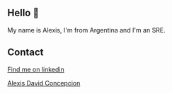 ## Hello 👋

My name is Alexis, I'm from Argentina and I'm an SRE.

## Contact

[Find me on linkedin](https://www.linkedin.com/in/alexisconcepcion/)

<div class="badge-base LI-profile-badge" data-locale="es_ES" data-size="medium" data-theme="light" data-type="VERTICAL" data-vanity="alexisconcepcion" data-version="v1"><a class="badge-base__link LI-simple-link" href="https://ar.linkedin.com/in/alexisconcepcion?trk=profile-badge">Alexis David Concepcion</a></div>
              
<script src="https://platform.linkedin.com/badges/js/profile.js" async defer type="text/javascript"></script>
